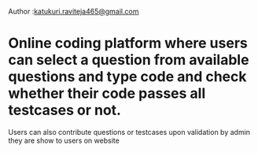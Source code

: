 Author :katukuri.raviteja465@gmail.com
# Online coding platform where users can select a question from available questions and type code and check whether their code passes all testcases or not.
Users can also contribute questions or testcases upon validation by admin they are show to users on website 
